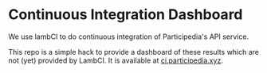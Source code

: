 # Continuous Integration Dashboard

We use lambCI to do continuous integration of Participedia's API service.  

This repo is a simple hack to provide a dashboard of these results which are not (yet) provided by LambCI.  It is
available at [ci.participedia.xyz](ci.participedia.xyz).

